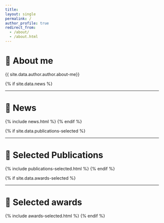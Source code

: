 ```yaml
---
title:
layout: single
permalink: /
author_profile: true
redirect_from:
  - /about/
  - /about.html
---
```


<h1>👋 About me</h1>
{{ site.data.author.author.about-me}}

{% if site.data.news %}
***
# 📣 News
  {% include news.html %}
{% endif %}

{% if site.data.publications-selected %}
***
# 📰 Selected Publications
  {% include publications-selected.html %}
{% endif %}


{% if site.data.awards-selected %}
***
# 🏅 Selected awards
{% include awards-selected.html  %}
{% endif %}

